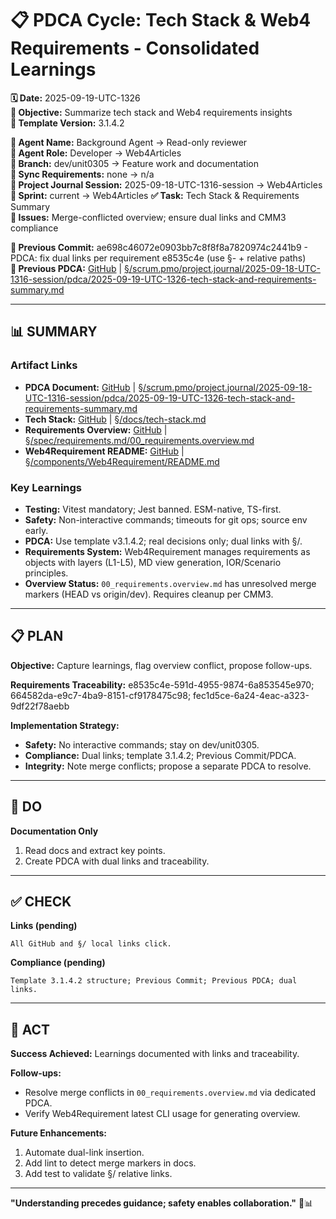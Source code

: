 # 📋 **PDCA Cycle: Tech Stack & Web4 Requirements - Consolidated Learnings**

**🗓️ Date:** 2025-09-19-UTC-1326  
**🎯 Objective:** Summarize tech stack and Web4 requirements insights  
**🎯 Template Version:** 3.1.4.2  

**👤 Agent Name:** Background Agent → Read-only reviewer  
**👤 Agent Role:** Developer → Web4Articles  
**👤 Branch:** dev/unit0305 → Feature work and documentation  
**🔄 Sync Requirements:** none → n/a  
**🎯 Project Journal Session:** 2025-09-18-UTC-1316-session → Web4Articles
**🎯 Sprint:** current → Web4Articles
**✅ Task:** Tech Stack & Requirements Summary  
**🚨 Issues:** Merge-conflicted overview; ensure dual links and CMM3 compliance  

**📎 Previous Commit:** ae698c46072e0903bb7c8f8f8a7820974c2441b9 - PDCA: fix dual links per requirement e8535c4e (use §- + relative paths)  
**🔗 Previous PDCA:** [GitHub](git@github.com:Cerulean-Circle-GmbH/Web4Articles/blob/dev/unit0305/scrum.pmo/project.journal/2025-09-18-UTC-1316-session/pdca/2025-09-19-UTC-1326-tech-stack-and-requirements-summary.md) | [§/scrum.pmo/project.journal/2025-09-18-UTC-1316-session/pdca/2025-09-19-UTC-1326-tech-stack-and-requirements-summary.md](scrum.pmo/project.journal/2025-09-18-UTC-1316-session/pdca/2025-09-19-UTC-1326-tech-stack-and-requirements-summary.md)

---

## **📊 SUMMARY**

### **Artifact Links**
- **PDCA Document:** [GitHub](git@github.com:Cerulean-Circle-GmbH/Web4Articles/blob/dev/unit0305/scrum.pmo/project.journal/2025-09-18-UTC-1316-session/pdca/2025-09-19-UTC-1326-tech-stack-and-requirements-summary.md) | [§/scrum.pmo/project.journal/2025-09-18-UTC-1316-session/pdca/2025-09-19-UTC-1326-tech-stack-and-requirements-summary.md](scrum.pmo/project.journal/2025-09-18-UTC-1316-session/pdca/2025-09-19-UTC-1326-tech-stack-and-requirements-summary.md)
- **Tech Stack:** [GitHub](https://github.com/Cerulean-Circle-GmbH/Web4Articles/blob/dev/unit0305/docs/tech-stack.md) | [§/docs/tech-stack.md](../../../../docs/tech-stack.md)
- **Requirements Overview:** [GitHub](https://github.com/Cerulean-Circle-GmbH/Web4Articles/blob/dev/unit0305/spec/requirements.md/00_requirements.overview.md) | [§/spec/requirements.md/00_requirements.overview.md](../../../../spec/requirements.md/00_requirements.overview.md)
- **Web4Requirement README:** [GitHub](https://github.com/Cerulean-Circle-GmbH/Web4Articles/blob/dev/unit0305/components/Web4Requirement/README.md) | [§/components/Web4Requirement/README.md](../../../../components/Web4Requirement/README.md)

### **Key Learnings**
- **Testing:** Vitest mandatory; Jest banned. ESM-native, TS-first.
- **Safety:** Non-interactive commands; timeouts for git ops; source env early.
- **PDCA:** Use template v3.1.4.2; real decisions only; dual links with §/.
- **Requirements System:** Web4Requirement manages requirements as objects with layers (L1-L5), MD view generation, IOR/Scenario principles.
- **Overview Status:** `00_requirements.overview.md` has unresolved merge markers (HEAD vs origin/dev). Requires cleanup per CMM3.

---

## **📋 PLAN**

**Objective:** Capture learnings, flag overview conflict, propose follow-ups.

**Requirements Traceability:** e8535c4e-591d-4955-9874-6a853545e970; 664582da-e9c7-4ba9-8151-cf9178475c98; fec1d5ce-6a24-4eac-a323-9df22f78aebb

**Implementation Strategy:**
- **Safety:** No interactive commands; stay on dev/unit0305.
- **Compliance:** Dual links; template 3.1.4.2; Previous Commit/PDCA.
- **Integrity:** Note merge conflicts; propose a separate PDCA to resolve.

---

## **🔧 DO**

**Documentation Only**

1. Read docs and extract key points.
2. Create PDCA with dual links and traceability.

---

## **✅ CHECK**

**Links (pending)**
```
All GitHub and §/ local links click.
```

**Compliance (pending)**
```
Template 3.1.4.2 structure; Previous Commit; Previous PDCA; dual links.
```

---

## **🎯 ACT**

**Success Achieved:** Learnings documented with links and traceability.

**Follow-ups:**
- Resolve merge conflicts in `00_requirements.overview.md` via dedicated PDCA.
- Verify Web4Requirement latest CLI usage for generating overview.

**Future Enhancements:**
1. Automate dual-link insertion.
2. Add lint to detect merge markers in docs.
3. Add test to validate §/ relative links.

---

**"Understanding precedes guidance; safety enables collaboration."** 🔧📊
